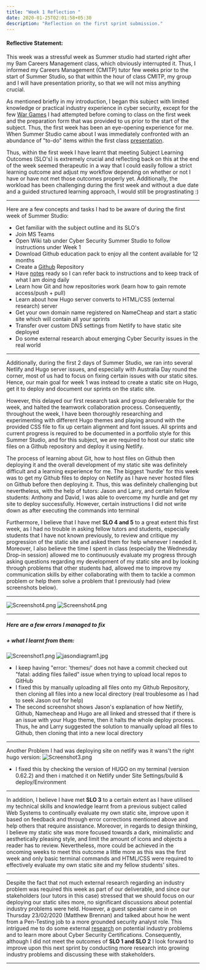 ```yaml
---
title: "Week 1 Reflection "
date: 2020-01-25T02:01:58+05:30
description: "Reflection on the first sprint submission."
---
```


#### Reflective Statement:

This week was a stressful week as Summer studio had started right after my 9am Careers Management class, which obviously interrupted it. Thus, I informed my Careers Management (CMITP) tutor few weeks prior to the start of Summer Studio, so that within the hour of class CMITP, my group and I will have presentation priority, so that we will not miss anything crucial.

As mentioned briefly in my introduction, I began this subject with limited knowledge or practical industry experience in cyber security, except for the few [War Games](https://overthewire.org/wargames/) I had attempted before coming to class on the first week and the preparation form that was provided to us prior to the start of the subject. Thus, the first week has been an eye-opening experience for me. When Summer Studio came about I was immediately confronted with an  abundance of "to-do" items within the first class [presentation](https://teams.microsoft.com/_#/school/files/Studio%2002%20-%20Cyber%20Security%20-%20An%20Offensive%20Mindset?threadId=19:a7bbee14e65e4799990d7a5b5f0abbb6@thread.skype&ctx=channel&context=Week%25201).

Thus, within the first week I have learnt that meeting Subject Learning Outcomes (SLO's) is extremely crucial and reflecting back on this at the end of the week seemed therapeutic in a way that I could easily follow a strict learning outcome and adjust my workflow depending on whether or not I have or have not met those outcomes properly yet. Additionally, the workload has been challenging during the first week and without a due date and a guided structured learning approach, I would still be prograstinating :)
***
Here are a few concepts and tasks I had to be aware of during the first week of Summer Studio:
- Get familiar with the subject outline and its SLO's
- Join MS Teams
- Open Wiki tab under Cyber Security Summer Studio to follow instructions under Week 1
- Download Github education pack to enjoy all the content available for 12 months
- Create a [Github](https://github.com/TE3CH4N/CYBERSEC_SUMMER) Repository
- Have [notes](https://www.notion.so/Submission-1-a7f410f1c65547028ddf31ddfcb41712) ready so I can refer back to instructions and to keep track of what I am doing daily
- Learn how Git and how repositories work (learn how to gain remote access/push + pull)
- Learn about how Hugo server converts to HTML/CSS (external research) server
- Get your own domain name registered on NameCheap and start a static site which will contain all your sprints
- Transfer over custom DNS settings from Netlify to have static site deployed
- Do some external research about emerging Cyber Security issues in the real world
***
Additionally, during the first 2 days of Summer Studio, we ran into several Netlify and Hugo server issues, and especially with Australia Day round the corner, most of us had to focus on fixing certain issues with our static sites. Hence, our main goal for week 1 was instead to create a static site on Hugo, get it to deploy and document our sprints on the static site.

However, this delayed our first research task and group deliverable for the week, and halted the teamwork collaboration process. Consequently, throughout the week, I have been thoroughly researching and experimenting with different Hugo themes and playing around with the provided CSS file to fix up certain alignment and font issues. All sprints and current progress is required to be documented in a portfolio style for this Summer Studio, and for this subject, we are required to host our static site files on a Github repository and deploy it using Netlify.

The process of learning about Git, how to host files on Github then deploying it and the overall development of my static site was definitely difficult and a learning experience for me. The biggest 'hurdle' for this week was to get my Github files to deploy on Netlify as I have never hosted files on Github before then deploying it. Thus, this was definitely challenging but nevertheless, with the help of tutors: Jason and Larry, and certain fellow students: Anthony and David, I was able to overcome my hurdle and get my site to deploy successfully. However, certain instructions I did not write down as after executing the commands into terminal

Furthermore, I believe that I have met **SLO 4 and 5** to a great extent this first week, as I had no trouble in asking fellow tutors and students, especially students that I have not known previously, to review and critique my progression of the static site and asked them for help whenever I needed it. Moreover, I also believe the time I spent in class (especially the Wednesday Drop-in session) allowed me to continuously evaluate my progress through asking questions regarding my development of my static site and by looking through problems that other students had, allowed me to improve my communication skills by either collaborating with them to tackle a common problem or help them solve a problem that I previously had (view screenshots below).
***
![Screenshot4.png](/images/screenshot4.png)
![Screenshot4.png](/images/jasoncomms.png)
***
##### Here are a few **errors** I managed to fix
##### + what I learnt from them:
![Screenshot1.png](/images/screenshot1.png)
![jasondiagram1.jpg](/images/jasondiagram1.jpg)


- I keep having "error: 'themes/' does not have a commit checked out "fatal: adding files failed" issue when trying to upload local repos to GitHub
- I fixed this by manually uploading all files onto my Github Repository, then cloning all files into a new local directory (real troublesome as I had to seek Jason out for help)
- The second screenshot shows Jason's explanation of how Netlify, Github, Namecheap and Hugo are all linked and stressed that if there is an issue with your Hugo theme, then it halts the whole deploy process. Thus, he and Larry suggested the solution to manually upload all files to Github, then cloning that into a new local directory
***

Another Problem I had was deploying site on netlify was it wans't the right hugo version:
![Screenshot3.png](/images/screenshot3.png)

- I fixed this by checking the version of HUGO on my terminal (version 0.62.2) and then i matched it on Netlify under Site Settings/build & deploy/Environment
***

In addition, I believe I have met **SLO 3** to a certain extent as I have utilised my technical skills and knowledge learnt from a previous subject called Web Systems to continually evaluate my own static site, improve upon it based on feedback and through error corrections mentioned above and help others that require assistance. Moreover, in regards to design thinking, I believe my static site was more focused towards a dark, minimalistic and aesthetically pleasing style, and limit the amount of icons and objects a reader has to review. Nevertheless, more could be achieved in the oncoming weeks to meet this outcome a little more as this was the first week and only basic terminal commands and HTML/CSS were required to effectively evaluate my own static site and my fellow students' sites.
***


Despite the fact that not much external research regarding an industry problem was required this week as part of our deliverable, and since our stakeholders (our tutors in this case) stressed that we should focus on our deploying our static sites more, no significant discussions about potential industry problems were held. However, a guest speaker came in on Thursday 23/02/2020 (Matthew Brennan) and talked about how he went from a Pen-Testing job to a more grounded security analyst role. This intrigued me to do some external [research](https://www.globalsign.com/en/blog/cybersecurity-trends-and-challenges-2018/) on potential industry problems and to learn more about Cyber Security Certifications. Consequently, although I did not meet the outcomes of **SLO 1 and SLO 2** I look forward to improve upon this next sprint by conducting more research into growing industry problems and discussing these with stakeholders.


***
